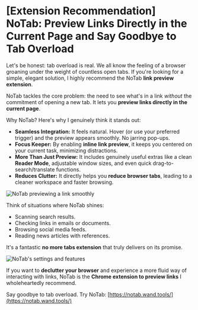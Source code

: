 # [Extension Recommendation] NoTab: Preview Links Directly in the Current Page and Say Goodbye to Tab Overload

Let's be honest: tab overload is real. We all know the feeling of a browser groaning under the weight of countless open tabs. If you're looking for a simple, elegant solution, I highly recommend the NoTab **link preview extension**.

NoTab tackles the core problem: the need to see what's in a link *without* the commitment of opening a new tab. It lets you **preview links directly in the current page**.

Why NoTab? Here's why I genuinely think it stands out:

*   **Seamless Integration:** It feels natural. Hover (or use your preferred trigger) and the preview appears smoothly. No jarring pop-ups.
*   **Focus Keeper:** By enabling **inline link preview**, it keeps you centered on your current task, minimizing distractions.
*   **More Than Just Preview:** It includes genuinely useful extras like a clean **Reader Mode**, adjustable window sizes, and even quick drag-to-search/translate functions.
*   **Reduces Clutter:** It directly helps you **reduce browser tabs**, leading to a cleaner workspace and faster browsing.

![NoTab previewing a link smoothly](images/notab1.png)

Think of situations where NoTab shines:
*   Scanning search results.
*   Checking links in emails or documents.
*   Browsing social media feeds.
*   Reading news articles with references.

It's a fantastic **no more tabs extension** that truly delivers on its promise.

![NoTab's settings and features](images/notab2.png)

If you want to **declutter your browser** and experience a more fluid way of interacting with links, NoTab is the **Chrome extension to preview links** I wholeheartedly recommend.

Say goodbye to tab overload. Try NoTab: [https://notab.wand.tools/](https://notab.wand.tools/)
